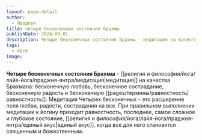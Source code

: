 ```yaml
---
layout: page-detail
author:
  - Яшодеви
title: четыре бесконечных состояния брахмы
publishDate: 2024-09-01
description: Четыре бесконечных состояния Брахмы - медитация на качества Брахмана бесконечную любовь, бесконечное сострадание, бесконечную радость и бесконечную равностность.
tags:
  - 4бсб
image:
---
```

**Четыре бесконечных состояния Брахмы** - [[религия и философия/йога/лайя-йога/праджня-янтра/медитация|медитация]] на качества Брахмана: бесконечную любовь, бесконечное сострадание, бесконечную радость и бесконечную [[pages/термины/равностность|равностность]]. Медитация Четырех бесконечных - это расширение поля любви, радости, сострадания на все. При правильном выполнении медитации к йогину приходит равностность, последнее, самое сложное и глубокое состояние, [[религия и философия/йога/лайя-йога/праджня-янтра/единый вкус|единый вкус]], когда все для него становится священным и божественным.


